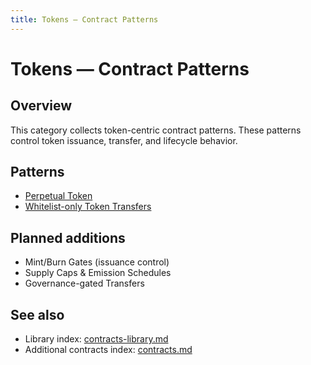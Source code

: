 ```yaml
---
title: Tokens — Contract Patterns
---
```


# Tokens — Contract Patterns

## Overview

This category collects token-centric contract patterns. These patterns control token issuance, transfer, and lifecycle behavior.

## Patterns

- [Perpetual Token](pattern-perpetual-token.md)
- [Whitelist-only Token Transfers](pattern-whitelist-token.md)

## Planned additions

- Mint/Burn Gates (issuance control)
- Supply Caps & Emission Schedules
- Governance-gated Transfers

## See also

- Library index: [contracts-library.md](contracts-library.md)
- Additional contracts index: [contracts.md](contracts.md)
